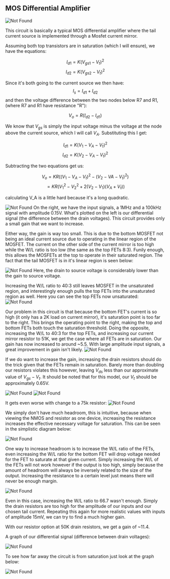 ## MOS Differential Amplifier



![Not Found](images/Differential_Amplifier.png)

This circuit is basically a typical MOS differential amplifier where the tail current source is implemented through a Mosfet current mirror.

Assuming both top transistors are in saturation (which I will ensure), we have the equations:

$$I_{d1} = K(V_{gs1}-V_t)^2$$
$$I_{d2} = K(V_{gs2}-V_t)^2$$

Since it's both going to the current source we then have:
$$I_{s} = I_{d1} + I_{d2}$$
and then the voltage difference between the two nodes below R7 and R1, (where R7 and R1 have resistance "R"):

$$V_o = R(I_{d2} - I_{d1})$$


We know that $V_{gs}$ is simply the input voltage minus the voltage at the node above the current source, which I will call $V_{A}$.  Substituting this I get:

$$I_{d1} = K(V_{1}-V_{A}-V_t)^2$$
$$I_{d2} = K(V_{2}-V_{A}-V_t)^2$$

Subtracting the two equations get us:

$$V_o = KR((V_{1} - V_{A} - V_t)^2 - (V_{2} - V{A} - V_t)^2)$$
$$= KR(V_1^2 - V_2^2 + 2(V_2-V_1)(V_{A} + V_t))$$

calculating V_A is a little hard because it's a long quadratic.

![Not Found](images/gain_of_two.png)
On the right, we have the input signals, a 1MHz and a 100kHz signal with amplitude 0.15V.  What's plotted on the left is our differential signal (the difference between the drain voltages).  This circuit provides only a small gain that we want to increase.

Either way, the gain is way too small.  This is due to the bottom MOSFET not being an ideal current source due to operating in the linear region of the MOSFET.  The current on the other side of the current mirror is too high while the W/L ratio is too low (the same as the top FETs 8:3). Funily enough, this allows the MOSFETs at the top to operate in their saturated region.  The fact that the tail MOSFET is in it's linear region is seen below:


![Not Found](images/Original_Bottom_MOS_inLinear.png)
Here, the drain to source voltage is considerably lower than the gain to source voltage.

Increasing the W/L ratio to 40:3 still leaves MOSFET in the unsaturated region, and interestingly enough pulls the top FETs into the unsaturated region as well.  Here you can see the top FETs now unsaturated:
![Not Found](images/Saturated_TOP_MOS.png)

Our problem in this circuit is that because the bottom FET's current is so high (it only has a 2K load on current mirror), it's saturation point is too far to the right.  This brings the operating point to the right, making the top and bottom FETs both touch the saturation threshold.  Doing the opposite, increasing the W/L to 40:3 for the top FETs, and increasing our current mirror resistor to 51K, we get the case where all FETs are in saturation.  Our gain has now increased to around ~5.5.  With large amplitude input signals, a great improvement in gain isn't likely.
![Not Found](images/gain_of_5_5.png)


If we do want to increase the gain, increasing the drain resistors should do the trick given that the FETs remain in saturation.  Barely more than doubling our resistors violates this however, leaving $V_{ds}$ less than our approximate value of $V_{gs} - V_t$.  It should be noted that for this model, our $V_t$ should be approximately 0.65V.

![Not Found](images/change_to_51k.png)
![Not Found](images/51k_view_saturation.png)

It gets even worse with change to a 75k resistor:
![Not Found](images/75k_even_more_unsaturated.png)

We simply don't have much headroom, this is intuitive, because when viewing the NMOS and resistor as one device, increasing the resistance increases the effective necessary voltage for saturation.  This can be seen in the simplistic diagram below:

![Not Found](images/R_and_saturation.png)

One way to increase headroom is to increase the W/L ratio of the FETs, even increasing the W/L ratio for the bottom FET will drop voltage needed for the FET to saturate at that given current.  Simply increasing the W/L of the FETs will not work however if the output is too high, simply because the amount of headroom will always be inversely related to the size of the output.  Increasing the resistance to a certain level just means there will never be enough margin.

![Not Found](images/Rd_too_high.png)

Even in this case, increasing the W/L ratio to 66.7 wasn't enough.  Simply the drain resistors are too high for the amplitude of our inputs and our chosen tail current.  Repeating this again for more realistic values with inputs of amplitude 15mV, we can try to find a much higher gain. 


With our resistor option at 50K drain resistors, we get a gain of ~11.4.  

A graph of our differential signal (difference between drain voltages):

![Not Found](images/differential_signal_small_resistor.png)

To see how far away the circuit is from saturation just look at the graph below:

![Not Found](images/see_saturation_small_50.png)


